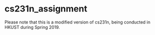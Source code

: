 # cs231n_assignment
Please note that this is a modified version of cs231n, being conducted in HKUST during Spring 2019.
